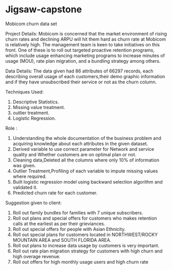 # Jigsaw-capstone
Mobicom churn data set

Project Details:
Mobicom is concerned that the market environment of rising churn rates and declining ARPU will hit them hard as churn rate at Mobicom is relatively high. The management team is keen to take initiatives on this front. One of these is to roll out targeted proactive retention programs, which include usage enhancing marketing programs to increase minutes of usage (MOU), rate plan migration, and a bundling strategy among others.

Data Details:
The data given had 86 attributes of 66297 records, each describing overall usage of each customers,their demo graphic information and if they have unsubscribed their service or not as the churn column.

Techniques Used:
1) Descriptive Statistics.
2) Missing value treatment.
3) outlier treatment.
4) Logistic Regression.

Role :
1) Understanding the whole documentation of the business problem and acquiring knowledge about each attributes in the given dataset.
2) Derived variable to use correct parameter for Network and service quality and Whether customers are on optimal plan or not.
3) Cleaning data,Deleted all the columns where only 10% of information was given.
4) Outlier Treatment,Profiling of each variable to impute missing values where required.
5) Built logistic regression model using backward selection algorithm and validated it. 
6) Predicted churn rate for each customer.

Suggestion given to client:
1) Roll out family bundles for families with 7 unique subscribers. 
2) Roll out plans and special offers for customers who makes retention calls at the earliest as per their grieviances.
3) Roll out special offers for people with Asian Ethnicity.
4) Roll out special plans for customers located in NORTHWEST/ROCKY MOUNTAIN AREA and SOUTH FLORIDA AREA. 
5) Roll out plans to increase data usage by customers is very important.
6) Roll out rate plan migration strategy for customers with high churn and high overage revenue.
7) Roll out offers for high monthly usage users and high churn rate

